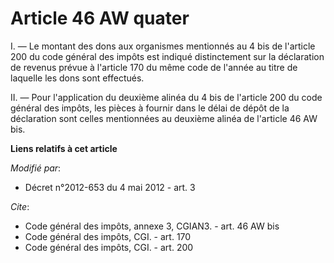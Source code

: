 # Article 46 AW quater

I. ― Le montant des dons aux organismes mentionnés au 4 bis de l'article 200 du code général des impôts est indiqué
distinctement sur la déclaration de revenus prévue à l'article 170 du même code de l'année au titre de laquelle les dons sont
effectués. 

II. ― Pour l'application du deuxième alinéa du 4 bis de l'article 200 du code général des impôts, les pièces à fournir dans
le délai de dépôt de la déclaration sont celles mentionnées au deuxième alinéa de l'article 46 AW bis.

**Liens relatifs à cet article**

_Modifié par_:

  - Décret n°2012-653 du 4 mai 2012 - art. 3

_Cite_:

  - Code général des impôts, annexe 3, CGIAN3. - art. 46 AW bis
  - Code général des impôts, CGI. - art. 170
  - Code général des impôts, CGI. - art. 200
